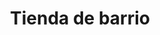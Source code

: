 ---
title: "Tienda de barrio"
url: /ciudad-satelite/tienda-de-barrio-calle-sebastian-mendoza-2/
shop: comodidad
---
